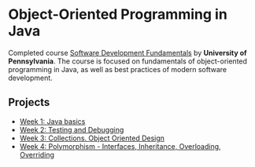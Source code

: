 # Object-Oriented Programming in Java

Completed course [Software Development Fundamentals](https://www.edx.org/course/software-development-fundamentals) by **University of Pennsylvania**. The course is focused on fundamentals of object-oriented programming in Java, as well as best practices of modern software development.

## Projects

* [Week 1: Java basics](projects/project01)
* [Week 2: Testing and Debugging](projects/project02)
* [Week 3: Collections. Object Oriented Design](projects/project03)
* [Week 4: Polymorphism - Interfaces, Inheritance, Overloading, Overriding](projects/project04)